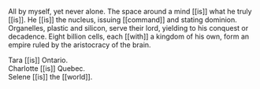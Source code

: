 All by myself, yet never alone. The space around a mind [[is]] what he truly [[is]]. He [[is]] the nucleus, issuing [[command]] and stating dominion. Organelles, plastic and silicon, serve their lord, yielding to his conquest or decadence. Eight billion cells, each [[with]] a kingdom of his own, form an empire ruled by the aristocracy of the brain.
  
Tara [[is]] Ontario.  
Charlotte [[is]] Quebec.  
Selene [[is]] the [[world]].